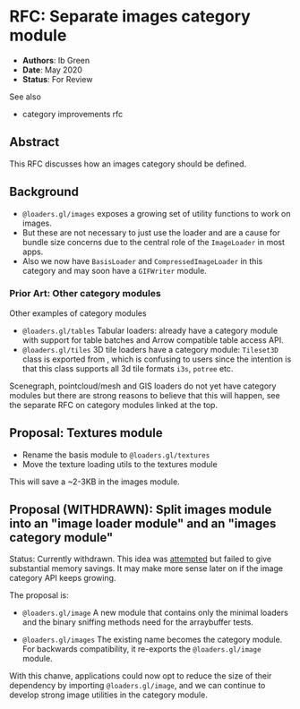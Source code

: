 # RFC: Separate images category module

- **Authors**: Ib Green
- **Date**: May 2020
- **Status**: For Review

See also
- category improvements rfc

## Abstract

This RFC discusses how an images category should be defined.

## Background

- `@loaders.gl/images` exposes a growing set of utility functions to work on images. 
- But these are not necessary to just use the loader and are a cause for bundle size concerns due to the central role of the `ImageLoader` in most apps.
- Also we now have `BasisLoader` and `CompressedImageLoader` in this category and may soon have a `GIFWriter` module.

### Prior Art: Other category modules

Other examples of category modules
- `@loaders.gl/tables` Tabular loaders: already have a category module with support for table batches and Arrow compatible table access API.
- `@loaders.gl/tiles` 3D tile loaders have a category module: `Tileset3D` class is exported from , which is confusing to users since the intention is that this class supports all 3d tile formats `i3s`, `potree` etc.

Scenegraph, pointcloud/mesh and GIS loaders do not yet have category modules but there are strong reasons to believe that this will happen, see the separate RFC on category modules linked at the top.


## Proposal: Textures module

- Rename the basis module to `@loaders.gl/textures`
- Move the texture loading utils to the textures module

This will save a ~2-3KB in the images module.


## Proposal (WITHDRAWN): Split images module into an "image loader module" and an "images category module"

Status: Currently withdrawn. This idea was [attempted](https://github.com/visgl/loaders.gl/pull/746) but failed to give substantial memory savings. It may make more sense later on if the image category API keeps growing.

The proposal is:

- `@loaders.gl/image` A new module that contains only the minimal loaders and  the binary sniffing methods need for the arraybuffer tests.

- `@loaders.gl/images` The existing name becomes the category module. For backwards compatibility, it re-exports the `@loaders.gl/image` module.

With this chanve, applications could now opt to reduce the size of their dependency by importing `@loaders.gl/image`, and we can continue to develop strong image utilities in the category module.

